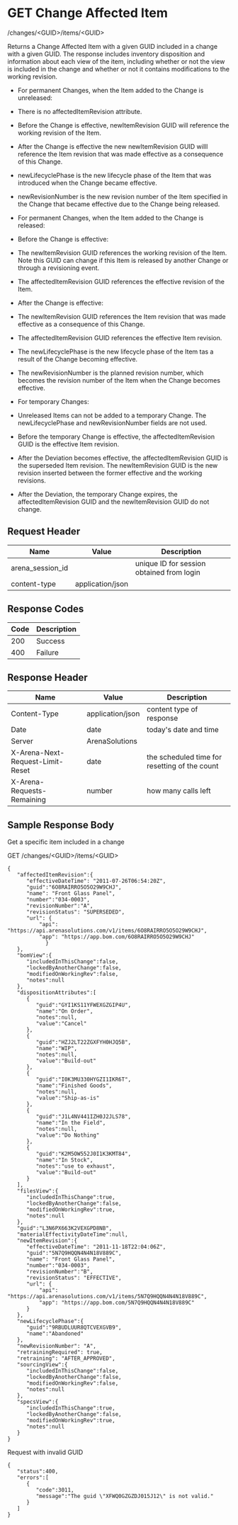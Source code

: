 # GET Change Affected Item
/changes/&lt;GUID&gt;/items/&lt;GUID&gt;

Returns a Change Affected Item with a given GUID included in a change with a given GUID. The response includes inventory disposition and information about each view of the item, including whether or not the view is included in the change  and whether or not it contains modifications to the working revision.

* For permanent Changes, when the Item added to the Change is unreleased:

* There is no affectedItemRevision attribute.

* Before the Change is effective, newItemRevision GUID will reference the working  revision of the Item.

* After the Change is effective the new newItemRevision GUID willl reference the Item revision that was made effective as a consequence of this Change.

* newLifecyclePhase is the new lifecycle phase of the Item that was introduced when the Change became effective. 

* newRevisionNumber is the new revision number of the Item specified in the Change that became effective due to the Change being released.

* For permanent Changes, when the Item added to the Change is released:

* Before the Change is effective:

* The newItemRevision GUID references the working revision of the Item. Note this GUID can change if this Item is released by another Change or through a revisioning event.

* The affectedItemRevision GUID references the effective revision of the Item. 

* After the Change is effective:

* The newItemRevision GUID references the Item revision that was made effective as a consequence of this Change.

* The affectedItemRevision GUID references the effective Item revision.

* The newLifecyclePhase is the new lifecycle phase of the Item tas a result of the Change becoming effective.

* The newRevisionNumber is the planned revision number, which becomes the revision number of the Item when the Change becomes effective.

* For temporary Changes:

* Unreleased Items can not be added to a temporary Change. The newLifecyclePhase and newRevisionNumber fields are not used.

* Before the temporary Change is effective, the affectedItemRevision GUID is the effective Item revision.

* After the Deviation becomes effective, the affectedItemRevision GUID is the superseded Item revision. The newItemRevision GUID is the new revision inserted between the former effective and the working revisions.

* After the Deviation, the temporary Change expires, the affectedItemRevision GUID and the newItemRevision GUID do not change.

## Request Header

| Name  | Value  | Description  |
|  --- |  --- |  --- | 
| arena_session_id  |   | unique ID for session obtained from login  |
| content-type  | application/json  |   |

## Response Codes

| Code  | Description  |
|  --- |  --- | 
| 200  | Success  |
| 400  | Failure  |

## Response Header

| Name  | Value  | Description  |
|  --- |  --- |  --- | 
| Content-Type  | application/json  | content type of response  |
| Date  | date  | today's date and time  |
| Server  | ArenaSolutions  |   |
| X-Arena-Next-Request-Limit-Reset   | date  | the scheduled time for resetting of the count  |
| X-Arena-Requests-Remaining   | number  | how many calls left  |

## Sample Response Body
Get a specific  item included in a change

GET /changes/&lt;GUID&gt;/items/&lt;GUID&gt;

```
{
   "affectedItemRevision":{
      "effectiveDateTime": "2011-07-26T06:54:20Z",
      "guid":"6O8RAIRRO5O5O29W9CHJ",
      "name": "Front Glass Panel",
      "number":"034-0003",
      "revisionNumber":"A",
      "revisionStatus": "SUPERSEDED",
      "url": {
          "api": "https://api.arenasolutions.com/v1/items/6O8RAIRRO5O5O29W9CHJ",
          "app": "https://app.bom.com/6O8RAIRRO5O5O29W9CHJ"
            }
   },
   "bomView":{
      "includedInThisChange":false,
      "lockedByAnotherChange":false,
      "modifiedOnWorkingRev":false,
      "notes":null
   },
   "dispositionAttributes":[
      {
         "guid":"GYI1KS11YFWEXGZGIP4U",
         "name":"On Order",
         "notes":null,
         "value":"Cancel"
      },
      {
         "guid":"HZJ2LT22ZGXFYH0HJQ5B",
         "name":"WIP",
         "notes":null,
         "value":"Build-out"
      },
      {
         "guid":"I0K3MU330HYGZI1IKR6T",
         "name":"Finished Goods",
         "notes":null,
         "value":"Ship-as-is"
      },
      {
         "guid":"J1L4NV441IZH0J2JLS78",
         "name":"In the Field",
         "notes":null,
         "value":"Do Nothing"
      },
      {
         "guid":"K2M5OW552J0I1K3KMT84",
         "name":"In Stock",
         "notes":"use to exhaust",
         "value":"Build-out"
      }
   ],
   "filesView":{
      "includedInThisChange":true,
      "lockedByAnotherChange":false,
      "modifiedOnWorkingRev":true,
      "notes":null
   },
   "guid":"L3N6PX663K2VEXGPD8NB",
   "materialEffectivityDateTime":null,
   "newItemRevision":{
      "effectiveDateTime": "2011-11-18T22:04:06Z",
      "guid":"5N7Q9HQQN4N4N18V889C",
      "name": "Front Glass Panel",
      "number":"034-0003",
      "revisionNumber":"B",
      "revisionStatus": "EFFECTIVE",
      "url": {
          "api": "https://api.arenasolutions.com/v1/items/5N7Q9HQQN4N4N18V889C",
          "app": "https://app.bom.com/5N7Q9HQQN4N4N18V889C"
      }
   },
   "newLifecyclePhase":{
      "guid":"9RBUDLUUR8QTCVEXGVB9",
      "name":"Abandoned"
   },
   "newRevisionNumber": "A",
   "retrainingRequired": true,
   "retraining": "AFTER_APPROVED",
   "sourcingView":{
      "includedInThisChange":false,
      "lockedByAnotherChange":false,
      "modifiedOnWorkingRev":false,
      "notes":null
   },
   "specsView":{
      "includedInThisChange":true,
      "lockedByAnotherChange":false,
      "modifiedOnWorkingRev":true,
      "notes":null
   }
}
```
Request with invalid GUID

```
{  
   "status":400,
   "errors":[  
      {  
         "code":3011,
         "message":"The guid \"XFWQ0GZGZDJ015J12\" is not valid."
      }
   ]
}
```
